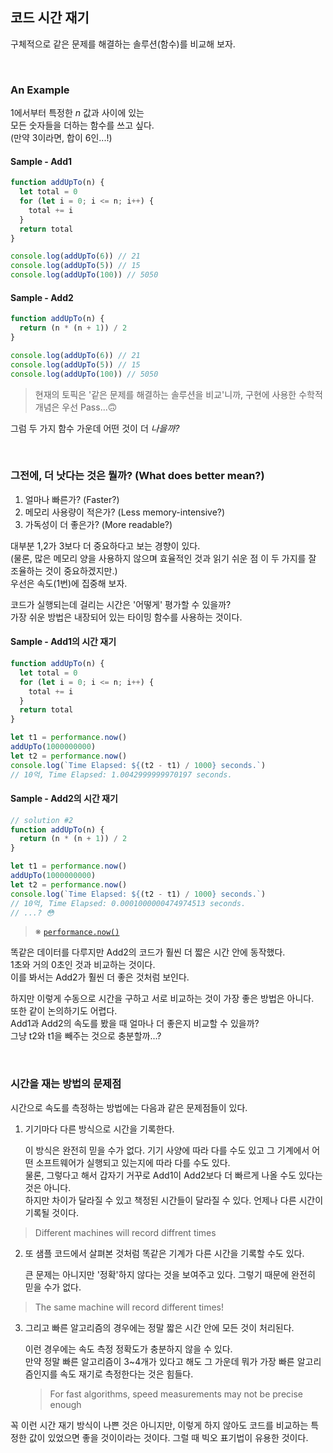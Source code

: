 ## 코드 시간 재기

구체적으로 같은 문제를 해결하는 솔루션(함수)를 비교해 보자.<br />

<br />

### An Example

1에서부터 특정한 _n_ 값과 사이에 있는<br />
모든 숫자들을 더하는 함수를 쓰고 싶다.<br />
(만약 3이라면, 합이 6인...!)

#### Sample - Add1

```js
function addUpTo(n) {
  let total = 0
  for (let i = 0; i <= n; i++) {
    total += i
  }
  return total
}

console.log(addUpTo(6)) // 21
console.log(addUpTo(5)) // 15
console.log(addUpTo(100)) // 5050
```

#### Sample - Add2

```js
function addUpTo(n) {
  return (n * (n + 1)) / 2
}

console.log(addUpTo(6)) // 21
console.log(addUpTo(5)) // 15
console.log(addUpTo(100)) // 5050
```

> 현재의 토픽은 '같은 문제를 해결하는 솔루션을 비교'니까, 구현에 사용한 수학적 개념은 우선 Pass...🙃

그럼 두 가지 함수 가운데 어떤 것이 더 _나을까?_<br>

<br />

### 그전에, 더 낫다는 것은 뭘까? (What does better mean?)

1. 얼마나 빠른가? (Faster?)
2. 메모리 사용량이 적은가? (Less memory-intensive?)
3. 가독성이 더 좋은가? (More readable?)

대부분 1,2가 3보다 더 중요하다고 보는 경향이 있다.<br />
(물론, 많은 메모리 양을 사용하지 않으며 효율적인 것과 읽기 쉬운 점 이 두 가지를 잘 조율하는 것이 중요하겠지만.)<br />
우선은 속도(1번)에 집중해 보자.<br />

코드가 실행되는데 걸리는 시간은 '어떻게' 평가할 수 있을까?<br />
가장 쉬운 방법은 내장되어 있는 타이밍 함수를 사용하는 것이다.<br />

#### Sample - Add1의 시간 재기

```js
function addUpTo(n) {
  let total = 0
  for (let i = 0; i <= n; i++) {
    total += i
  }
  return total
}

let t1 = performance.now()
addUpTo(1000000000)
let t2 = performance.now()
console.log(`Time Elapsed: ${(t2 - t1) / 1000} seconds.`)
// 10억, Time Elapsed: 1.0042999999970197 seconds.
```

#### Sample - Add2의 시간 재기

```js
// solution #2
function addUpTo(n) {
  return (n * (n + 1)) / 2
}

let t1 = performance.now()
addUpTo(1000000000)
let t2 = performance.now()
console.log(`Time Elapsed: ${(t2 - t1) / 1000} seconds.`)
// 10억, Time Elapsed: 0.0001000000474974513 seconds.
// ...? 😳
```

> ※ [`performance.now()`](https://developer.mozilla.org/ko/docs/Web/API/Performance/now)<br />

똑같은 데이터를 다루지만 Add2의 코드가 훨씬 더 짧은 시간 안에 동작했다.<br />
1초와 거의 0초인 것과 비교하는 것이다.<br />
이를 봐서는 Add2가 훨씬 더 좋은 것처럼 보인다.<br />

하지만 이렇게 수동으로 시간을 구하고 서로 비교하는 것이 가장 좋은 방법은 아니다.<br />
또한 같이 논의하기도 어렵다.<br />
Add1과 Add2의 속도를 봤을 때 얼마나 더 좋은지 비교할 수 있을까?<br />
그냥 t2와 t1을 빼주는 것으로 충분할까...?<br />

<br />

### 시간을 재는 방법의 문제점

시간으로 속도를 측정하는 방법에는 다음과 같은 문제점들이 있다.<br />

1. 기기마다 다른 방식으로 시간을 기록한다.<br />

   이 방식은 완전히 믿을 수가 없다. 기기 사양에 따라 다를 수도 있고 그 기계에서 어떤 소프트웨어가 실행되고 있는지에 따라 다를 수도 있다.<br />
   물론, 그렇다고 해서 갑자기 거꾸로 Add1이 Add2보다 더 빠르게 나올 수도 있다는 것은 아니다.<br />
   하지만 차이가 달라질 수 있고 책정된 시간들이 달라질 수 있다. 언제나 다른 시간이 기록될 것이다.<br />

> Different machines will record diffrent times

2. 또 샘플 코드에서 살펴본 것처럼 똑같은 기계가 다른 시간을 기록할 수도 있다.<br />

   큰 문제는 아니지만 '정확'하지 않다는 것을 보여주고 있다. 그렇기 때문에 완전히 믿을 수가 없다.<br />

> The same machine will record different times!

3. 그리고 빠른 알고리즘의 경우에는 정말 짧은 시간 안에 모든 것이 처리된다.<br />

   이런 경우에는 속도 측정 정확도가 충분하지 않을 수 있다.<br />
   만약 정말 빠른 알고리즘이 3~4개가 있다고 해도 그 가운데 뭐가 가장 빠른 알고리즘인지를 속도 재기로 측정한다는 것은 힘들다.

   > For fast algorithms, speed measurements may not be precise enough

꼭 이런 시간 재기 방식이 나쁜 것은 아니지만, 이렇게 하지 않아도 코드를 비교하는 특정한 값이 있었으면 좋을 것이이라는 것이다. 그럴 때 빅오 표기법이 유용한 것이다.
